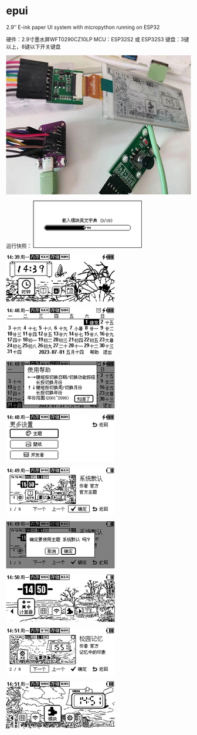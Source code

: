 # epui
2.9‘’ E-ink paper UI system with micropython running on ESP32

硬件：2.9寸墨水屏WFT0290CZ10LP
MCU：ESP32S2 或 ESP32S3
键盘：3键以上，8键以下开关键盘

![image](https://github.com/foxmale007/epui/blob/main/screenshot/hardware.jpg)

运行快照：
![image](https://github.com/foxmale007/epui/blob/main/screenshot/snap20230710144713.png)

![image](https://github.com/foxmale007/epui/blob/main/screenshot/snap20230710143945.png)

![image](https://github.com/foxmale007/epui/blob/main/screenshot/snap20230710144801.png)

![image](https://github.com/foxmale007/epui/blob/main/screenshot/snap20230710144813.png)

![image](https://github.com/foxmale007/epui/blob/main/screenshot/snap20230710144856.png)

![image](https://github.com/foxmale007/epui/blob/main/screenshot/snap20230710144909.png)

![image](https://github.com/foxmale007/epui/blob/main/screenshot/snap20230710144915.png)

![image](https://github.com/foxmale007/epui/blob/main/screenshot/snap20230710145028.png)

![image](https://github.com/foxmale007/epui/blob/main/screenshot/snap20230710145116.png)

![image](https://github.com/foxmale007/epui/blob/main/screenshot/snap20230710145145.png)

